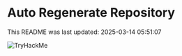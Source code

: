 # Auto Regenerate Repository

This README was last updated: 2025-03-14 05:51:07

 ![TryHackMe](https://tryhackme.com/badge/533634)